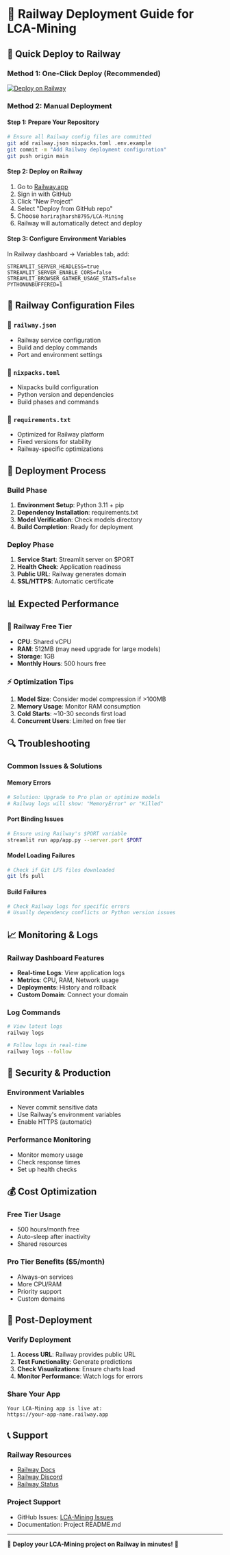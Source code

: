 # 🚄 Railway Deployment Guide for LCA-Mining

## 🎯 Quick Deploy to Railway

### Method 1: One-Click Deploy (Recommended)
[![Deploy on Railway](https://railway.app/button.svg)](https://railway.app/template/your-template-id)

### Method 2: Manual Deployment

#### Step 1: Prepare Your Repository
```bash
# Ensure all Railway config files are committed
git add railway.json nixpacks.toml .env.example
git commit -m "Add Railway deployment configuration"
git push origin main
```

#### Step 2: Deploy on Railway
1. Go to [Railway.app](https://railway.app/)
2. Sign in with GitHub
3. Click "New Project"
4. Select "Deploy from GitHub repo"
5. Choose `harirajharsh8795/LCA-Mining`
6. Railway will automatically detect and deploy

#### Step 3: Configure Environment Variables
In Railway dashboard → Variables tab, add:
```env
STREAMLIT_SERVER_HEADLESS=true
STREAMLIT_SERVER_ENABLE_CORS=false
STREAMLIT_BROWSER_GATHER_USAGE_STATS=false
PYTHONUNBUFFERED=1
```

## 🔧 Railway Configuration Files

### 📄 `railway.json`
- Railway service configuration
- Build and deploy commands
- Port and environment settings

### 📄 `nixpacks.toml`
- Nixpacks build configuration
- Python version and dependencies
- Build phases and commands

### 📄 `requirements.txt`
- Optimized for Railway platform
- Fixed versions for stability
- Railway-specific optimizations

## 🚀 Deployment Process

### Build Phase
1. **Environment Setup**: Python 3.11 + pip
2. **Dependency Installation**: requirements.txt
3. **Model Verification**: Check models directory
4. **Build Completion**: Ready for deployment

### Deploy Phase
1. **Service Start**: Streamlit server on $PORT
2. **Health Check**: Application readiness
3. **Public URL**: Railway generates domain
4. **SSL/HTTPS**: Automatic certificate

## 📊 Expected Performance

### 🎯 Railway Free Tier
- **CPU**: Shared vCPU
- **RAM**: 512MB (may need upgrade for large models)
- **Storage**: 1GB
- **Monthly Hours**: 500 hours free

### ⚡ Optimization Tips
1. **Model Size**: Consider model compression if >100MB
2. **Memory Usage**: Monitor RAM consumption
3. **Cold Starts**: ~10-30 seconds first load
4. **Concurrent Users**: Limited on free tier

## 🔍 Troubleshooting

### Common Issues & Solutions

#### Memory Errors
```bash
# Solution: Upgrade to Pro plan or optimize models
# Railway logs will show: "MemoryError" or "Killed"
```

#### Port Binding Issues
```bash
# Ensure using Railway's $PORT variable
streamlit run app/app.py --server.port $PORT
```

#### Model Loading Failures
```bash
# Check if Git LFS files downloaded
git lfs pull
```

#### Build Failures
```bash
# Check Railway logs for specific errors
# Usually dependency conflicts or Python version issues
```

## 📈 Monitoring & Logs

### Railway Dashboard Features
- **Real-time Logs**: View application logs
- **Metrics**: CPU, RAM, Network usage
- **Deployments**: History and rollback
- **Custom Domain**: Connect your domain

### Log Commands
```bash
# View latest logs
railway logs

# Follow logs in real-time
railway logs --follow
```

## 🔐 Security & Production

### Environment Variables
- Never commit sensitive data
- Use Railway's environment variables
- Enable HTTPS (automatic)

### Performance Monitoring
- Monitor memory usage
- Check response times
- Set up health checks

## 💰 Cost Optimization

### Free Tier Usage
- 500 hours/month free
- Auto-sleep after inactivity
- Shared resources

### Pro Tier Benefits ($5/month)
- Always-on services
- More CPU/RAM
- Priority support
- Custom domains

## 🎉 Post-Deployment

### Verify Deployment
1. **Access URL**: Railway provides public URL
2. **Test Functionality**: Generate predictions
3. **Check Visualizations**: Ensure charts load
4. **Monitor Performance**: Watch logs for errors

### Share Your App
```
Your LCA-Mining app is live at:
https://your-app-name.railway.app
```

## 📞 Support

### Railway Resources
- [Railway Docs](https://docs.railway.app/)
- [Railway Discord](https://discord.gg/railway)
- [Railway Status](https://status.railway.app/)

### Project Support
- GitHub Issues: [LCA-Mining Issues](https://github.com/harirajharsh8795/LCA-Mining/issues)
- Documentation: Project README.md

---

🚄 **Deploy your LCA-Mining project on Railway in minutes!** 🌱
